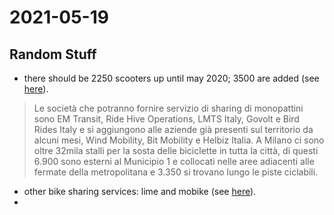 # 2021-05-19

## Random Stuff

* there should be 2250 scooters up until may 2020; 3500 are added (see [here](https://www.comune.milano.it/-/mobilita.-in-arrivo-3.500-monopattini-elettrici-in-sharing-1)).

> Le società che potranno fornire servizio di sharing di monopattini sono EM Transit, Ride Hive Operations, LMTS Italy, Govolt e Bird Rides Italy e si aggiungono alle aziende già presenti sul territorio da alcuni mesi, Wind Mobility, Bit Mobility e Helbiz Italia.
> A Milano ci sono oltre 32mila stalli per la sosta delle biciclette in tutta la città, di questi 6.900 sono esterni al Municipio 1 e collocati nelle aree adiacenti alle fermate della metropolitana e 3.350 si trovano lungo le piste ciclabili.

* other bike sharing services: lime and mobike (see [here](https://www.comune.milano.it/servizi/bike-sharing)).
* 
